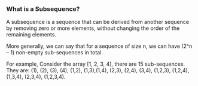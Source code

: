 ### What is a Subsequence?

A subsequence is a sequence that can be derived from another sequence by removing zero or more elements, 
without changing the order of the remaining elements.

More generally, we can say that for a sequence of size n, we can have (2^n – 1) non-empty sub-sequences in total.

For example, Consider the array [1, 2, 3, 4], there are 15 sub-sequences. 
They are: (1), (2), (3), (4), (1,2), (1,3),(1,4), (2,3), (2,4), (3,4), (1,2,3), (1,2,4), (1,3,4), (2,3,4), (1,2,3,4).


